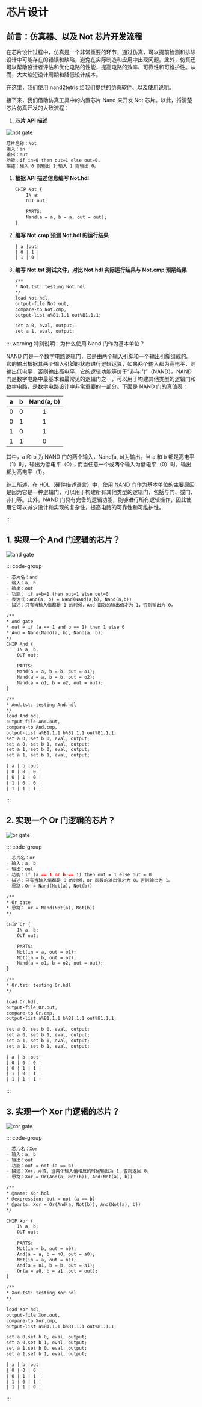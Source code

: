 # 芯片设计

## 前言：仿真器、以及 Not 芯片开发流程

在芯片设计过程中，仿真是一个非常重要的环节，通过仿真，可以提前检测和排除设计中可能存在的错误和缺陷，避免在实际制造和应用中出现问题。此外，仿真还可以帮助设计者评估和优化电路的性能，提高电路的效率、可靠性和可维护性。从而，大大缩短设计周期和降低设计成本。

在这里，我们使用 nand2tetris 给我们提供的[仿真软件](https://www.nand2tetris.org/software)、以及[使用说明](https://www.nand2tetris.org/_files/ugd/44046b_bfd91435260748439493a60a8044ade6.pdf)。

接下来，我们借助仿真工具中的内置芯片 Nand 来开发 Not 芯片。以此，捋清楚芯片仿真开发的大致流程：

1.  **芯片 API 描述**

![not gate](./../../assets/imgs/not-gate.drawio.svg)

```md
芯片名称：Not
输入：in
输出：out
功能：if in=0 then out=1 else out=0.
描述：输入 0 则输出 1;输入 1 则输出 0。
```

1.  **根据 API 描述信息编写 Not.hdl**

    ```txt
    CHIP Not {
        IN a;
        OUT out;

        PARTS:
        Nand(a = a, b = a, out = out);
    }
    ```

2.  **编写 Not.cmp 预测 Not.hdl 的运行结果**

    ```txt
    | a |out|
    | 0 | 1 |
    | 1 | 0 |
    ```

3.  **编写 Not.tst 测试文件，对比 Not.hdl 实际运行结果与 Not.cmp 预期结果**

    ```txt
    /**
    * Not.tst: testing Not.hdl
    */
    load Not.hdl,
    output-file Not.out,
    compare-to Not.cmp,
    output-list a%B1.1.1 out%B1.1.1;

    set a 0, eval, output;
    set a 1, eval, output;
    ```

::: warning 特别说明：为什么使用 Nand 门作为基本单位？

NAND 门是一个数字电路逻辑门，它是由两个输入引脚和一个输出引脚组成的。它的输出根据其两个输入引脚的状态进行逻辑运算，如果两个输入都为高电平，则输出低电平，否则输出高电平，它的逻辑功能等价于“非与门”（NAND）。NAND 门是数字电路中最基本和最常见的逻辑门之一，可以用于构建其他类型的逻辑门和数字电路，是数字电路设计中非常重要的一部分。下面是 NAND 门的真值表：

| a   | b   | Nand(a, b) |
| --- | --- | :--------: |
| 0   | 0   |     1      |
| 0   | 1   |     1      |
| 1   | 0   |     1      |
| 1   | 1   |     0      |

其中，a 和 b 为 NAND 门的两个输入，Nand(a, b)为输出。当 a 和 b 都是高电平（1）时，输出为低电平（0）；而当任意一个或两个输入为低电平（0）时，输出都为高电平（1）。

综上所述，在 HDL（硬件描述语言）中，使用 NAND 门作为基本单位的主要原因是因为它是一种逻辑门，可以用于构建所有其他类型的逻辑门，包括与门、或门、非门等。此外，NAND 门具有完备的逻辑功能，能够进行所有逻辑操作，因此使用它可以减少设计和实现的复杂性，提高电路的可靠性和可维护性。

:::

## 1. 实现一个 And 门逻辑的芯片？

![and gate](./../../assets/imgs/and-gate.drawio.svg)

::: code-group

```md [API 文档]
- 芯片名：and
- 输入：a, b
- 输出：out
- 功能： if a=b=1 then out=1 else out=0
- 表达式：And(a, b) = Nand(Nand(a,b), Nand(a,b))
- 描述：只有当输入值都是 1 的时候，And 函数的输出值才为 1，否则输出为 0。
```

```txt [芯片描述文件 .hdl]
/**
* And gate
* out = if (a == 1 and b == 1) then 1 else 0
* And = Nand(Nand(a, b), Nand(a, b))
*/
CHIP And {
    IN a, b;
    OUT out;

    PARTS:
    Nand(a = a, b = b, out = o1);
    Nand(a = a, b = b, out = o2);
    Nand(a = o1, b = o2, out = out);
}
```

```txt [芯片测试文件 .tst]
/**
* And.tst: testing And.hdl 
*/
load And.hdl,
output-file And.out,
compare-to And.cmp,  
output-list a%B1.1.1 b%B1.1.1 out%B1.1.1;
set a 0, set b 0, eval, output;
set a 0, set b 1, eval, output;
set a 1, set b 0, eval, output;
set a 1, set b 1, eval, output;
```

```txt [芯片测试数据 .cmp]
| a | b |out|
| 0 | 0 | 0 |
| 0 | 1 | 0 |
| 1 | 0 | 0 |
| 1 | 1 | 1 |
```

:::

## 2. 实现一个 Or 门逻辑的芯片？

![or gate](./../../assets/imgs/or-gate.drawio.svg)

::: code-group

```md [API 文档]
- 芯片名：or
- 输入：a, b
- 输出：out
- 功能：if (a == 1 or b == 1) then out = 1 else out = 0
- 描述：只有当输入值都是 0 的时候，or 函数的输出值才为 0，否则输出为 1。
- 思路：Or = Nand(Not(a), Not(b))
```

```txt [芯片描述文件 .hdl]
/**
* Or gate
* 思路： or = Nand(Not(a), Not(b))
*/

CHIP Or {
	IN a, b;
	OUT out;

	PARTS:
	Not(in = a, out = o1);
	Not(in = b, out = o2);
	Nand(a = o1, b = o2, out = out);
}
```

```txt [芯片测试文件 .tst]
/**
* Or.tst: testing Or.hdl
*/

load Or.hdl,
output-file Or.out,
compare-to Or.cmp,
output-list a%B1.1.1 b%B1.1.1 out%B1.1.1;

set a 0, set b 0, eval, output;
set a 0, set b 1, eval, output;
set a 1, set b 0, eval, output;
set a 1, set b 1, eval, output;

```

```txt [芯片测试数据 .cmp]
| a | b |out|
| 0 | 0 | 0 |
| 0 | 1 | 1 |
| 1 | 0 | 1 |
| 1 | 1 | 1 |
```

:::

## 3. 实现一个 Xor 门逻辑的芯片？

![xor gate](./../../assets/imgs/xor-gate.drawio.svg)

::: code-group

```md [API 文档]
- 芯片名：Xor
- 输入：a, b
- 输出：out
- 功能：out = not (a == b)
- 描述：Xor，异或，当两个输入值相反的时候输出为 1，否则返回 0。
- 思路：Xor = Or(And(a, Not(b)), And(Not(a), b))
```

```txt [芯片描述文件 .hdl]
/**
* @name: Xor.hdl
* @expression: out = not (a == b)
* @parts: Xor = Or(And(a, Not(b)), And(Not(a), b))
*/

CHIP Xor {
	IN a, b;
	OUT out;

	PARTS:
	Not(in = b, out = n0);
	And(a = a, b = n0, out = a0);
	Not(in = a, out = n1);
	And(a = n1, b = b, out = a1);
	Or(a = a0, b = a1, out = out);
}

```

```txt [芯片测试文件 .tst]
/**
* Xor.tst: testing Xor.hdl
*/

load Xor.hdl,
output-file Xor.out,
compare-to Xor.cmp,
output-list a%B1.1.1 b%B1.1.1 out%B1.1.1;

set a 0,set b 0, eval, output;
set a 0,set b 1, eval, output;
set a 1,set b 0, eval, output;
set a 1,set b 1, eval, output;


```

```txt [芯片测试数据 .cmp]
| a | b |out|
| 0 | 0 | 0 |
| 0 | 1 | 1 |
| 1 | 0 | 1 |
| 1 | 1 | 0 |
```

:::
